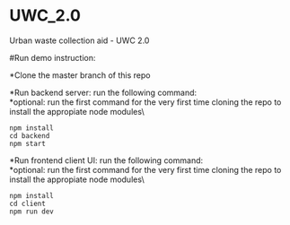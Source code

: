 # UWC_2.0
Urban waste collection aid - UWC 2.0


#Run demo instruction:


*Clone the master branch of this repo

*Run backend server: run the following command:\
  *optional: run the first command for the very first time cloning the repo to install the appropiate node modules\
  ```
  npm install
  cd backend
  npm start
  ```
  

*Run frontend client UI: run the following command:\
  *optional: run the first command for the very first time cloning the repo to install the appropiate node modules\
  ```
  npm install
  cd client
  npm run dev
  ```
